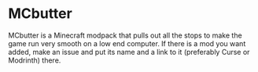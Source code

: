 # MCbutter

MCbutter is a Minecraft modpack that pulls out all the stops to make the game run very smooth on a low end computer. If there is a mod you want added, make an issue and put its name and a link to it (preferably Curse or Modrinth) there.
